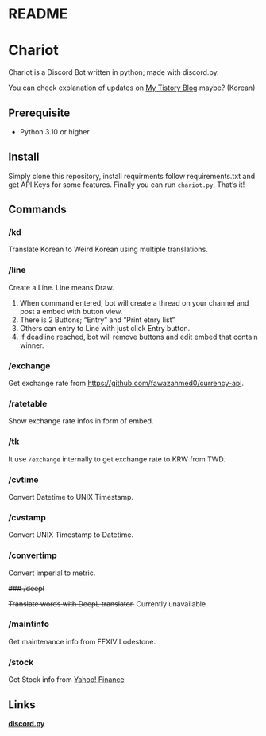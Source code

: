 # README

# Chariot

Chariot is a Discord Bot written in python; made with discord.py.

You can check explanation of updates on [My Tistory Blog](https://u-bvm.tistory.com/) maybe? (Korean)

## Prerequisite

- Python 3.10 or higher

## Install

Simply clone this repository, install requirments follow requirements.txt and get API Keys for some features.
Finally you can run `chariot.py`. That’s it!

## Commands

### /kd

Translate Korean to Weird Korean using multiple translations.

### /line

Create a Line. Line means Draw.

1. When command entered, bot will create a thread on your channel and post a embed with button view.
2. There is 2 Buttons; “Entry” and “Print etnry list”
3. Others can entry to Line with just click Entry button.
4. If deadline reached, bot will remove buttons and edit embed that contain winner.

### /exchange

Get exchange rate from https://github.com/fawazahmed0/currency-api.

### /ratetable

Show exchange rate infos in form of embed. 

### /tk

It use `/exchange` internally to get exchange rate to KRW from TWD.

### /cvtime

Convert Datetime to UNIX Timestamp.

### /cvstamp

Convert UNIX Timestamp to Datetime.

### /convertimp

Convert imperial to metric.

~~### /deepl~~

~~Translate words with DeepL translator.~~
Currently unavailable

### /maintinfo

Get maintenance info from FFXIV Lodestone.

### /stock

Get Stock info from [Yahoo! Finance](https://finance.yahoo.com/)

## Links

**[discord.py](https://github.com/Rapptz/discord.py)**
